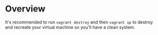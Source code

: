# Overview

It's recommended to run `vagrant destroy` and then `vagrant up` to destroy and recreate your virtual machine so you'll have a clean system.
